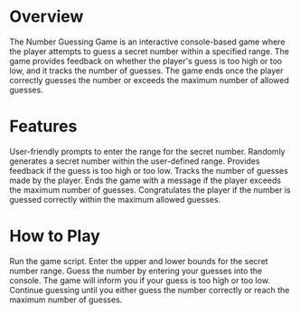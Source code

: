 # Overview
The Number Guessing Game is an interactive console-based game where the player attempts to guess a secret number within a specified range. The game provides feedback on whether the player's guess is too high or too low, and it tracks the number of guesses. The game ends once the player correctly guesses the number or exceeds the maximum number of allowed guesses.

# Features

User-friendly prompts to enter the range for the secret number.
Randomly generates a secret number within the user-defined range.
Provides feedback if the guess is too high or too low.
Tracks the number of guesses made by the player.
Ends the game with a message if the player exceeds the maximum number of guesses.
Congratulates the player if the number is guessed correctly within the maximum allowed guesses.

# How to Play

Run the game script.
Enter the upper and lower bounds for the secret number range.
Guess the number by entering your guesses into the console.
The game will inform you if your guess is too high or too low.
Continue guessing until you either guess the number correctly or reach the maximum number of guesses.

